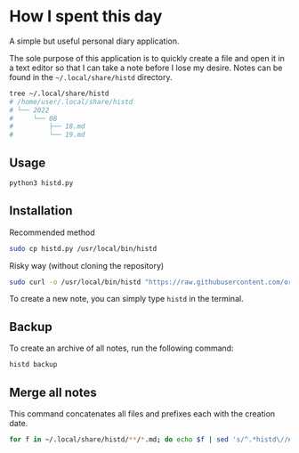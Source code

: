 # How I spent this day

A simple but useful personal diary application.

The sole purpose of this application is to quickly create a file
and open it in a text editor so that I can take a note before I lose my desire.
Notes can be found in the `~/.local/share/histd` directory.

```sh
tree ~/.local/share/histd
# /home/user/.local/share/histd
# └── 2022
#     └── 08
#         ├── 18.md
#         └── 19.md
```

## Usage
```sh
python3 histd.py
```

## Installation
Recommended method
```sh
sudo cp histd.py /usr/local/bin/histd
```

Risky way (without cloning the repository)
```sh
sudo curl -o /usr/local/bin/histd "https://raw.githubusercontent.com/ordinary-dev/histd/master/histd.py"
```

To create a new note, you can simply type `histd` in the terminal.

## Backup
To create an archive of all notes, run the following command:
```bash
histd backup
```

## Merge all notes
This command concatenates all files and prefixes each with the creation date.
```sh
for f in ~/.local/share/histd/**/*.md; do echo $f | sed 's/^.*histd\//# /'; cat "${f}"; echo; done
```
